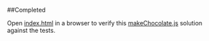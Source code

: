 ##Completed

Open [index.html](index.html) in a browser
to verify this [makeChocolate.js](makeChocolate.js) solution against the tests.
